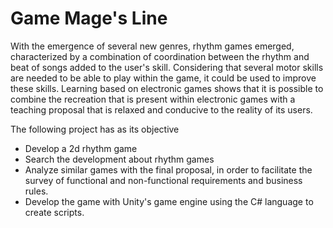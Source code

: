 # Game Mage's Line

<p>With the emergence of several new genres, rhythm games emerged, characterized by a combination of coordination between the rhythm and beat of songs added to the user's skill. Considering that several motor skills are needed to be able to play within the game, it could be used to improve these skills. Learning based on electronic games shows that it is possible to combine the recreation that is present within electronic games with a teaching proposal that is relaxed and conducive to the reality of its users.<p>
  
The following project has as its objective
  * Develop a 2d rhythm game
  * Search the development about rhythm games
  * Analyze similar games with the final proposal, in order to facilitate the survey of functional and non-functional requirements and business rules.
  * Develop the game with Unity's game engine using the C# language to create scripts.
